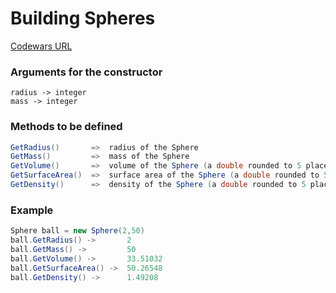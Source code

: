﻿# Building Spheres

[Codewars URL](https://www.codewars.com/kata/55c1d030da313ed05100005d)

### Arguments for the constructor
```
radius -> integer
mass -> integer
```
### Methods to be defined
```cs
GetRadius()       =>  radius of the Sphere
GetMass()         =>  mass of the Sphere
GetVolume()       =>  volume of the Sphere (a double rounded to 5 place after the decimal)
GetSurfaceArea()  =>  surface area of the Sphere (a double rounded to 5 place after the decimal)
GetDensity()      =>  density of the Sphere (a double rounded to 5 place after the decimal)
```
### Example
```cs
Sphere ball = new Sphere(2,50)
ball.GetRadius() ->       2
ball.GetMass() ->         50
ball.GetVolume() ->       33.51032
ball.GetSurfaceArea() ->  50.26548
ball.GetDensity() ->      1.49208
```